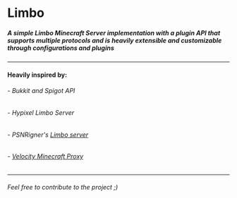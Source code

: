 # Limbo

##### A simple Limbo Minecraft Server implementation with a plugin API that supports multiple protocols and is heavily extensible and customizable through configurations and plugins

****

#### Heavily inspired by:
###### - Bukkit and Spigot API
###### - Hypixel Limbo Server
###### - PSNRigner's [Limbo server](https://github.com/PSNRigner/Limbo)
###### - [Velocity Minecraft Proxy](https://github.com/VelocityPowered/Velocity)

****

###### Feel free to contribute to the project ;)